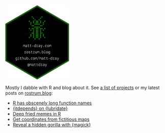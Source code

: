 <img src="https://raw.githubusercontent.com/matt-dray/stickers/master/output/business_hex.png" width=200>

Mostly I dabble with R and blog about it. See [a list of projects](https://github.com/matt-dray/projects/blob/main/README.md) or my latest posts on [rostrum.blog](https://www.rostrum.blog/):

<!-- BLOG-POST-LIST:START -->
- [R has obscenely long function names](https://www.rostrum.blog/2021/11/27/long-fns/)
- [{itdepends} on {lubridate}](https://www.rostrum.blog/2021/11/27/lubridate-fns/)
- [Deep fried memes in R](https://www.rostrum.blog/2021/11/07/deepfry/)
- [Get coordinates from fictitious maps](https://www.rostrum.blog/2021/11/04/kanto-locator/)
- [Reveal a hidden gorilla with {magick}](https://www.rostrum.blog/2021/10/05/gorilla/)
<!-- BLOG-POST-LIST:END -->
